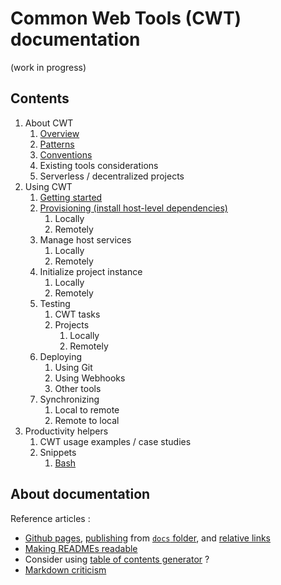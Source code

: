 # Common Web Tools (CWT) documentation

(work in progress)

## Contents

1. About CWT
    1. [Overview](about/overview.md)
    1. [Patterns](about/patterns.md)
    1. [Conventions](about/conventions.md)
    1. Existing tools considerations
    1. Serverless / decentralized projects
1. Using CWT
    1. [Getting started](usage/getting-started.md)
    1. [Provisioning (install host-level dependencies)](usage/tasks.md#install-host-level-dependencies)
        1. Locally
        1. Remotely
    1. Manage host services
        1. Locally
        1. Remotely
    1. Initialize project instance
        1. Locally
        1. Remotely
    1. Testing
        1. CWT tasks
        1. Projects
            1. Locally
            1. Remotely
    1. Deploying
        1. Using Git
        1. Using Webhooks
        1. Other tools
    1. Synchronizing
        1. Local to remote
        1. Remote to local
1. Productivity helpers
    1. CWT usage examples / case studies
    1. Snippets
        1. [Bash](snippets/bash.md)

## About documentation

Reference articles :

- [Github pages](https://github.com/blog/2289-publishing-with-github-pages-now-as-easy-as-1-2-3), [publishing](https://github.com/blog/2228-simpler-github-pages-publishing) from [`docs` folder](https://help.github.com/articles/configuring-a-publishing-source-for-github-pages/), and [relative links](https://github.com/blog/2290-relative-links-for-github-pages)
- [Making READMEs readable](https://open-source-guide.18f.gov/making-readmes-readable/)
- Consider using [table of contents generator](https://github.com/ekalinin/github-markdown-toc) ?
- [Markdown criticism](http://ericholscher.com/blog/2016/mar/15/dont-use-markdown-for-technical-docs/)

